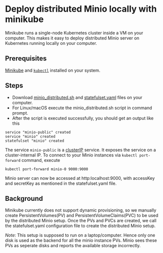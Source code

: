 # Deploy distributed Minio locally with minikube

Minikube runs a single-node Kubernetes cluster inside a VM on your computer. This makes it easy to deploy distributed Minio server on 
Kubernetes running locally on your computer. 

## Prerequisites

[Minikube](https://github.com/kubernetes/minikube/blob/master/README.md#installation) and [`kubectl`](https://kubernetes.io/docs/user-guide/prereqs/)
installed on your system.

## Steps

* Download [minio_distributed.sh](minio_distributed.sh) and [statefulset.yaml](statefulset.yaml) files on your computer. 
* For Linux/macOS execute the minio_distributed.sh script in command prompt. 
* After the script is executed successfully, you should get an output like this

```
service "minio-public" created
service "minio" created
statefulset "minio" created
```
The service `minio-public` is a [clusterIP](https://kubernetes.io/docs/user-guide/services/#publishing-services---service-types) service. It exposes the service on a cluster-internal IP. To connect to your Minio instances via `kubectl port-forward` command, execute 

```
kubectl port-forward minio-0 9000:9000
```

Minio server can now be accessed at http:localhost:9000, with accessKey and secretKey as mentioned in the statefulset.yaml file. 

## Background

Minikube currently does not support dynamic provisioning, so we manually create PersistentVolumes(PV) and PersistentVolumeClaims(PVC) to be 
used by the distributed Minio setup. Once the PVs and PVCs are created, we call the statefulset.yaml configuration file to create the distributed Minio setup. 

*Note*: This setup is supposed to run on a laptop/computer. Hence only one disk is used as the backend for all the minio instance PVs. Minio sees these PVs as seperate disks and reports the available storage incorrectly. 
